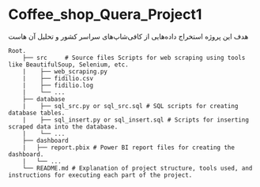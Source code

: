 # Coffee_shop_Quera_Project1
هدف این پروژه استخراج داده‌هایی از کافی‌شاپ‌های سراسر کشور و تحلیل آن‌ هاست

    Root.
        ├── src     # Source files Scripts for web scraping using tools like BeautifulSoup, Selenium, etc.
        |    ├── web_scraping.py
        |    ├── fidilio.csv
        |    ├── fidilio.log
        |    └── ...
        ├── database 
        |    ├── sql_src.py or sql_src.sql # SQL scripts for creating database tables.
        |    ├── sql_insert.py or sql_insert.sql # Scripts for inserting scraped data into the database.
        |    └── ...
        ├── dashboard
        |   ├── report.pbix # Power BI report files for creating the dashboard.
        |   └── ...
        └── README.md # Explanation of project structure, tools used, and instructions for executing each part of the project.

